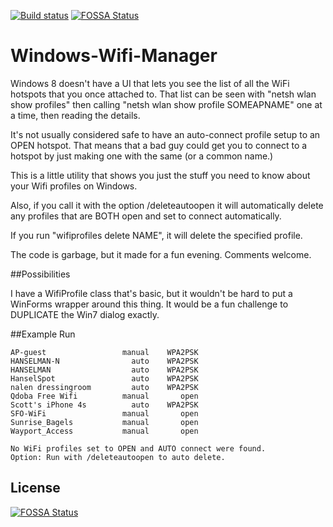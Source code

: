 [![Build status](https://ci.appveyor.com/api/projects/status/jp1g7s4mn1hu5egk)](https://ci.appveyor.com/project/ScottHanselman/windows-wifi-manager)
[![FOSSA Status](https://app.fossa.io/api/projects/git%2Bgithub.com%2Fshanselman%2FWindows-Wifi-Manager.svg?type=shield)](https://app.fossa.io/projects/git%2Bgithub.com%2Fshanselman%2FWindows-Wifi-Manager?ref=badge_shield)

Windows-Wifi-Manager
====================

Windows 8 doesn't have a UI that lets you see the list of all the WiFi hotspots that you once attached to. That list can be seen with "netsh wlan show profiles" then calling "netsh wlan show profile SOMEAPNAME" one at a time, then reading the details.

It's not usually considered safe to have an auto-connect profile setup to an OPEN hotspot. That means that a bad guy could get you to connect to a hotspot by just making one with the same (or a common name.)

This is a little utility that shows you just the stuff you need to know about your Wifi profiles on Windows.

Also, if you call it with the option /deleteautoopen it will automatically delete any profiles that are BOTH open and set to connect automatically.

If you run "wifiprofiles delete NAME", it will delete the specified profile.

The code is garbage, but it made for a fun evening. Comments welcome.

##Possibilities

I have a WifiProfile class that's basic, but it wouldn't be hard to put a WinForms wrapper around this thing. It would be a fun challenge to DUPLICATE the Win7 dialog exactly.

##Example Run

````C:\>Wifi.exe
AP-guest                 manual    WPA2PSK
HANSELMAN-N                auto    WPA2PSK
HANSELMAN                  auto    WPA2PSK
HanselSpot                 auto    WPA2PSK
nalen dressingroom         auto    WPA2PSK
Qdoba Free Wifi          manual       open
Scott's iPhone 4s          auto    WPA2PSK
SFO-WiFi                 manual       open
Sunrise_Bagels           manual       open
Wayport_Access           manual       open

No WiFi profiles set to OPEN and AUTO connect were found.
Option: Run with /deleteautoopen to auto delete.
````




## License
[![FOSSA Status](https://app.fossa.io/api/projects/git%2Bgithub.com%2Fshanselman%2FWindows-Wifi-Manager.svg?type=large)](https://app.fossa.io/projects/git%2Bgithub.com%2Fshanselman%2FWindows-Wifi-Manager?ref=badge_large)